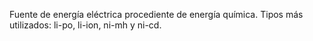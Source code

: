 Fuente de energía eléctrica procediente de energía química. Tipos más utilizados: li-po, li-ion, ni-mh y ni-cd.
